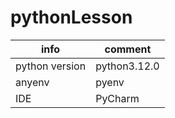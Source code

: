 # pythonLesson

| info           | comment      |
|----------------|--------------|
| python version | python3.12.0 |
| anyenv         | pyenv        |
| IDE            | PyCharm      |